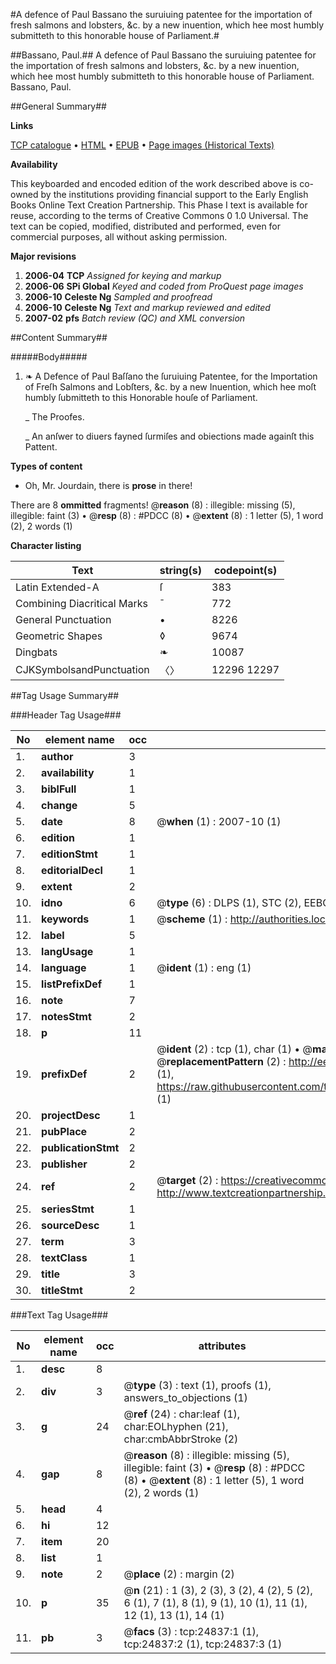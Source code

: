 #A defence of Paul Bassano the suruiuing patentee for the importation of fresh salmons and lobsters, &c. by a new inuention, which hee most humbly submitteth to this honorable house of Parliament.#

##Bassano, Paul.##
A defence of Paul Bassano the suruiuing patentee for the importation of fresh salmons and lobsters, &c. by a new inuention, which hee most humbly submitteth to this honorable house of Parliament.
Bassano, Paul.

##General Summary##

**Links**

[TCP catalogue](http://www.ota.ox.ac.uk/tcp/)  • 
[HTML](http://tei.it.ox.ac.uk/tcp/Texts-HTML/free/A05/A05305.html)  • 
[EPUB](http://tei.it.ox.ac.uk/tcp/Texts-EPUB/free/A05/A05305.epub) • 
[Page images (Historical Texts)](https://data.historicaltexts.jisc.ac.uk/view?pubId=eebo-21614825e&pageId=eebo-21614825e-24837-1)

**Availability**

This keyboarded and encoded edition of the
	       work described above is co-owned by the institutions
	       providing financial support to the Early English Books
	       Online Text Creation Partnership. This Phase I text is
	       available for reuse, according to the terms of Creative
	       Commons 0 1.0 Universal. The text can be copied,
	       modified, distributed and performed, even for
	       commercial purposes, all without asking permission.

**Major revisions**

1. __2006-04__ __TCP__ *Assigned for keying and markup*
1. __2006-06__ __SPi Global__ *Keyed and coded from ProQuest page images*
1. __2006-10__ __Celeste Ng__ *Sampled and proofread*
1. __2006-10__ __Celeste Ng__ *Text and markup reviewed and edited*
1. __2007-02__ __pfs__ *Batch review (QC) and XML conversion*

##Content Summary##

#####Body#####

1. ❧ A Defence of Paul Baſſano the ſuruiuing Patentee, for the Importation of Freſh Salmons and Lobſters, &c. by a new Inuention, which hee moſt humbly ſubmitteth to this Honorable houſe of Parliament.

    _ The Proofes.

    _ An anſwer to diuers fayned ſurmiſes and obiections made againſt this Pattent.

**Types of content**

  * Oh, Mr. Jourdain, there is **prose** in there!

There are 8 **ommitted** fragments! 
 @__reason__ (8) : illegible: missing (5), illegible: faint (3)  •  @__resp__ (8) : #PDCC (8)  •  @__extent__ (8) : 1 letter (5), 1 word (2), 2 words (1)

**Character listing**


|Text|string(s)|codepoint(s)|
|---|---|---|
|Latin Extended-A|ſ|383|
|Combining             Diacritical Marks|̄|772|
|General Punctuation|•|8226|
|Geometric Shapes|◊|9674|
|Dingbats|❧|10087|
|CJKSymbolsandPunctuation|〈〉|12296 12297|

##Tag Usage Summary##

###Header Tag Usage###

|No|element name|occ|attributes|
|---|---|---|---|
|1.|__author__|3||
|2.|__availability__|1||
|3.|__biblFull__|1||
|4.|__change__|5||
|5.|__date__|8| @__when__ (1) : 2007-10 (1)|
|6.|__edition__|1||
|7.|__editionStmt__|1||
|8.|__editorialDecl__|1||
|9.|__extent__|2||
|10.|__idno__|6| @__type__ (6) : DLPS (1), STC (2), EEBO-CITATION (1), OCLC (1), VID (1)|
|11.|__keywords__|1| @__scheme__ (1) : http://authorities.loc.gov/ (1)|
|12.|__label__|5||
|13.|__langUsage__|1||
|14.|__language__|1| @__ident__ (1) : eng (1)|
|15.|__listPrefixDef__|1||
|16.|__note__|7||
|17.|__notesStmt__|2||
|18.|__p__|11||
|19.|__prefixDef__|2| @__ident__ (2) : tcp (1), char (1)  •  @__matchPattern__ (2) : ([0-9\-]+):([0-9IVX]+) (1), (.+) (1)  •  @__replacementPattern__ (2) : http://eebo.chadwyck.com/downloadtiff?vid=$1&page=$2 (1), https://raw.githubusercontent.com/textcreationpartnership/Texts/master/tcpchars.xml#$1 (1)|
|20.|__projectDesc__|1||
|21.|__pubPlace__|2||
|22.|__publicationStmt__|2||
|23.|__publisher__|2||
|24.|__ref__|2| @__target__ (2) : https://creativecommons.org/publicdomain/zero/1.0/ (1), http://www.textcreationpartnership.org/docs/. (1)|
|25.|__seriesStmt__|1||
|26.|__sourceDesc__|1||
|27.|__term__|3||
|28.|__textClass__|1||
|29.|__title__|3||
|30.|__titleStmt__|2||


###Text Tag Usage###

|No|element name|occ|attributes|
|---|---|---|---|
|1.|__desc__|8||
|2.|__div__|3| @__type__ (3) : text (1), proofs (1), answers_to_objections (1)|
|3.|__g__|24| @__ref__ (24) : char:leaf (1), char:EOLhyphen (21), char:cmbAbbrStroke (2)|
|4.|__gap__|8| @__reason__ (8) : illegible: missing (5), illegible: faint (3)  •  @__resp__ (8) : #PDCC (8)  •  @__extent__ (8) : 1 letter (5), 1 word (2), 2 words (1)|
|5.|__head__|4||
|6.|__hi__|12||
|7.|__item__|20||
|8.|__list__|1||
|9.|__note__|2| @__place__ (2) : margin (2)|
|10.|__p__|35| @__n__ (21) : 1 (3), 2 (3), 3 (2), 4 (2), 5 (2), 6 (1), 7 (1), 8 (1), 9 (1), 10 (1), 11 (1), 12 (1), 13 (1), 14 (1)|
|11.|__pb__|3| @__facs__ (3) : tcp:24837:1 (1), tcp:24837:2 (1), tcp:24837:3 (1)|
